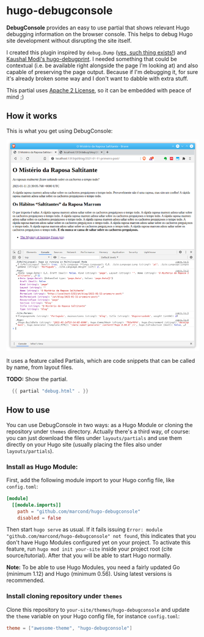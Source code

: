 # hugo-debugconsole

**DebugConsole** provides an easy to use partial that shows relevant Hugo debugging information on the browser console. This helps to debug Hugo site development without disrupting the site itself.

I created this plugin inspired by `debug.Dump` ([yes, such thing exists!](https://github.com/gohugoio/hugoDocs/issues/1220)) and [Kaushal Modi's hugo-debugprint](https://github.com/kaushalmodi/hugo-debugprint). I needed something that could be contextual (i.e. be available right alongside the page I'm looking at) and also capable of preserving the page output. Because if I'm debugging it, for sure it's already broken some way and I don't want to dabble with extra stuff.

This partial uses [Apache 2 License](https://github.com/slatedocs/slate/blob/master/LICENSE), so it can be embedded with peace of mind ;)

## How it works

This is what you get using DebugConsole:

![Screenshot DebugConsole](https://raw.githubusercontent.com/marcond/hugo-debugconsole/master/images/screenshot.png)

It uses a feature called Partials, which are code snippets that can be called by name, from layout files.

**TODO:** Show the partial.

```go
  {{ partial "debug.html" . }}
```

## How to use

You can use DebugConsole in two ways: as a Hugo Module or cloning the repository under `themes` directory. Actually there's a third way, of course: you can just download the files under `layouts/partials` and use them directly on your Hugo site (usually placing the files also under `layouts/partials`).

### Install as Hugo Module:

First, add the following module import to your Hugo config file, like `config.toml`:

```toml
[module]
  [[module.imports]]
    path = "github.com/marcond/hugo-debugconsole"
    disabled = false
```
Then start `hugo serve` as usual. If it fails issuing `Error: module "github.com/marcond/hugo-debugconsole" not found`, this indicates that you don't have Hugo Modules configured yet on your project. To activate this feature, run `hugo mod init your-site` inside your project root (cite source/tutorial). After that you will be able to start Hugo normally.

**Note:** To be able to use Hugo Modules, you need a fairly updated Go (minimum 1.12) and Hugo (minimum 0.56). Using latest versions is recommended.

### Install cloning repository under `themes`

Clone this repository to `your-site/themes/hugo-debugconsole` and update the `theme` variable on your Hugo config file, for instance `config.toml`:
```toml
theme = ["awesome-theme", "hugo-debugconsole"]
```
